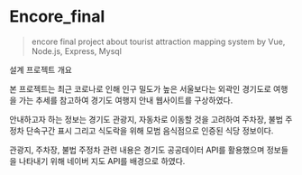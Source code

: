 # Encore_final

>encore final project about tourist attraction mapping system by Vue, Node.js, Express, Mysql


설계 프로젝트 개요


본 프로젝트는 최근 코로나로 인해 인구 밀도가 높은 서울보다는 외곽인 경기도로 여행을 가는 추세를 참고하여 경기도 여행지 안내 웹사이트를 구상하였다. 


안내하고자 하는 정보는 경기도 관광지, 자동차로 이동할 것을 고려하여 주차장, 불법 주정차 단속구간 표시 그리고 식도락을 위해 모범 음식점으로 인증된 식당 정보이다. 


관광지, 주차장, 불법 주정차 관련 내용은 경기도 공공데이터 API를 활용했으며 정보들을 나타내기 위해 네이버 지도 API를 배경으로 하였다. 


